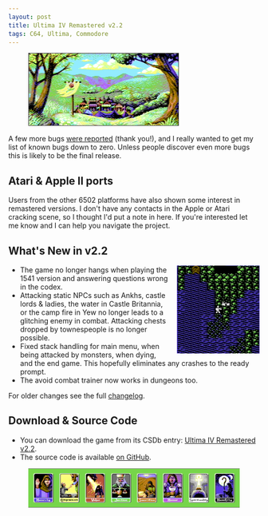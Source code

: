 ```yaml
---
layout: post
title: Ultima IV Remastered v2.2
tags: C64, Ultima, Commodore
---
```


<figure>
    <a href="/images/u4-intro-3.png"><img src="/images/u4-intro-3.png" alt="Ultima IV Remastered" style="border: 1px solid #444;"></a>
</figure>


A few more bugs [were reported](http://www.lemon64.com/forum/viewtopic.php?p=670851#670851) (thank you!), and I really wanted to get my list of known bugs down to zero. Unless people discover even more bugs this is likely to be the final release.


## Atari & Apple II ports

Users from the other 6502 platforms have also shown some interest in remastered versions. I don't have any contacts in the Apple or Atari cracking scene, so I thought I'd put a note in here. If you're interested let me know and I can help you navigate the project.


## What's New in v2.2

<img src="/images/u4-magincia.png" alt="Outside Magincia" style="float:right; margin-left: 1em;">

* The game no longer hangs when playing the 1541 version and answering questions wrong in the codex.
* Attacking static NPCs such as Ankhs, castle lords & ladies, the water in Castle Britannia, or the camp fire in Yew no longer leads to a glitching enemy in combat. Attacking chests dropped by townespeople is no longer possible.
* Fixed stack handling for main menu, when being attacked by monsters, when dying, and the end game. This hopefully eliminates any crashes to the ready prompt.
* The avoid combat trainer now works in dungeons too.

For older changes see the full [changelog](https://raw.githubusercontent.com/MagerValp/u4remastered/master/Changelog.txt).


## Download & Source Code

* You can download the game from its CSDb entry: [Ultima IV Remastered v2.2](http://csdb.dk/release/index.php?id=137951).
* The source code is available [on GitHub](https://github.com/MagerValp/u4remastered).


<figure>
    <img src="/images/u4-cards.png" alt="Ultima IV Remastered">
</figure>
